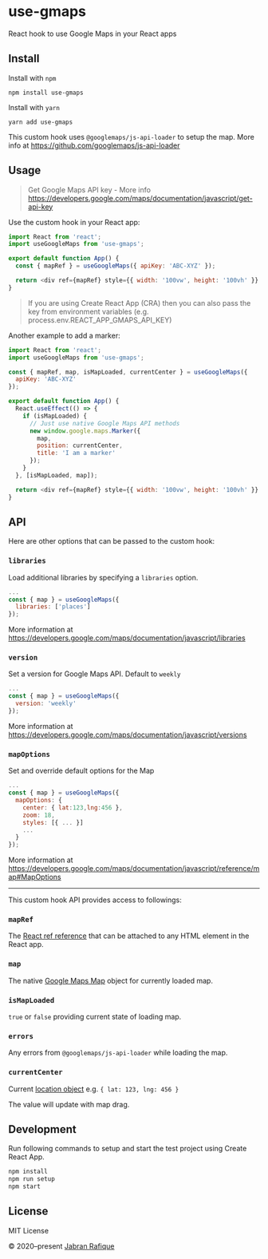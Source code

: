# use-gmaps

React hook to use Google Maps in your React apps

## Install

Install with `npm`

```
npm install use-gmaps
```

Install with `yarn`

```
yarn add use-gmaps
```

This custom hook uses `@googlemaps/js-api-loader` to setup the map. More info at https://github.com/googlemaps/js-api-loader

## Usage

> Get Google Maps API key - More info https://developers.google.com/maps/documentation/javascript/get-api-key

Use the custom hook in your React app:

```js
import React from 'react';
import useGoogleMaps from 'use-gmaps';

export default function App() {
  const { mapRef } = useGoogleMaps({ apiKey: 'ABC-XYZ' });

  return <div ref={mapRef} style={{ width: '100vw', height: '100vh' }} />;
}
```

> If you are using Create React App (CRA) then you can also pass the key from environment variables (e.g. process.env.REACT_APP_GMAPS_API_KEY)

Another example to add a marker:

```js
import React from 'react';
import useGoogleMaps from 'use-gmaps';

const { mapRef, map, isMapLoaded, currentCenter } = useGoogleMaps({
  apiKey: 'ABC-XYZ'
});

export default function App() {
  React.useEffect(() => {
    if (isMapLoaded) {
      // Just use native Google Maps API methods
      new window.google.maps.Marker({
        map,
        position: currentCenter,
        title: 'I am a marker'
      });
    }
  }, [isMapLoaded, map]);

  return <div ref={mapRef} style={{ width: '100vw', height: '100vh' }} />;
}
```

## API

Here are other options that can be passed to the custom hook:

### `libraries`

Load additional libraries by specifying a `libraries` option.

```js
...
const { map } = useGoogleMaps({
  libraries: ['places']
});
```

More information at https://developers.google.com/maps/documentation/javascript/libraries

### `version`

Set a version for Google Maps API. Default to `weekly`

```js
...
const { map } = useGoogleMaps({
  version: 'weekly'
});
```

More information at https://developers.google.com/maps/documentation/javascript/versions

### `mapOptions`

Set and override default options for the Map

```js
...
const { map } = useGoogleMaps({
  mapOptions: {
    center: { lat:123,lng:456 },
    zoom: 18,
    styles: [{ ... }]
    ...
  }
});
```

More information at https://developers.google.com/maps/documentation/javascript/reference/map#MapOptions

---

This custom hook API provides access to followings:

### `mapRef`

The [React ref reference](https://reactjs.org/docs/hooks-reference.html#useref) that can be attached to any HTML element in the React app.

### `map`

The native [Google Maps Map](https://developers.google.com/maps/documentation/javascript/reference/map) object for currently loaded map.

### `isMapLoaded`

`true` or `false` providing current state of loading map.

### `errors`

Any errors from `@googlemaps/js-api-loader` while loading the map.

### `currentCenter`

Current [location object](https://developers.google.com/maps/documentation/javascript/reference/coordinates#LatLng) e.g. `{ lat: 123, lng: 456 }`

The value will update with map drag.

## Development

Run following commands to setup and start the test project using Create React App.

```sh
npm install
npm run setup
npm start
```

## License

MIT License

&copy; 2020–present [Jabran Rafique](https://jabran.me)
